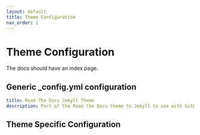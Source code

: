 ```yaml
---
layout: default
title: Theme Configuration
nav_order: 1
---
```


# Theme Configuration

The docs should have an index page.

## Generic _config.yml configuration


```yml
title: Read The Docs Jekyll Theme
description: Port of the Read the Docs theme to Jekyll to use with GitHub Pages.
```

## Theme Specific Configuration 


